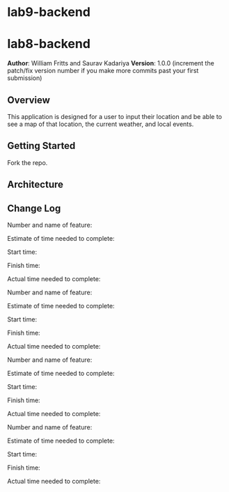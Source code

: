 # lab9-backend

# lab8-backend

**Author**: William Fritts and Saurav Kadariya
**Version**: 1.0.0 (increment the patch/fix version number if you make more commits past your first submission)

## Overview
<!-- Provide a high level overview of what this application is and why you are building it, beyond the fact that it's an assignment for this class. (i.e. What's your problem domain?) -->
This application is designed for a user to input their location and be able to see a map of that location, the current weather, and local events. 

## Getting Started
<!-- What are the steps that a user must take in order to build this app on their own machine and get it running? -->
Fork the repo.


## Architecture
<!-- Provide a detailed description of the application design. What technologies (languages, libraries, etc) you're using, and any other relevant design information. -->

## Change Log

Number and name of feature: 

Estimate of time needed to complete: 

Start time: 

Finish time: 

Actual time needed to complete:  


Number and name of feature: 

Estimate of time needed to complete: 

Start time:

Finish time: 

Actual time needed to complete: 


Number and name of feature: 

Estimate of time needed to complete: 

Start time:

Finish time: 

Actual time needed to complete: 


Number and name of feature: 

Estimate of time needed to complete: 

Start time:

Finish time: 

Actual time needed to complete: 